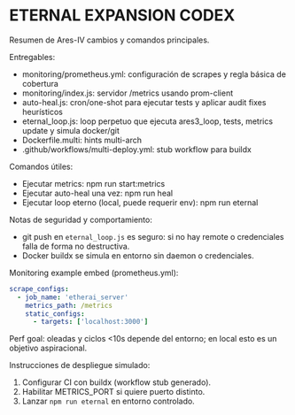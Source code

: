 # ETERNAL EXPANSION CODEX

Resumen de Ares-IV cambios y comandos principales.

Entregables:
- monitoring/prometheus.yml: configuración de scrapes y regla básica de cobertura
- monitoring/index.js: servidor /metrics usando prom-client
- auto-heal.js: cron/one-shot para ejecutar tests y aplicar audit fixes heurísticos
- eternal_loop.js: loop perpetuo que ejecuta ares3_loop, tests, metrics update y simula docker/git
- Dockerfile.multi: hints multi-arch
- .github/workflows/multi-deploy.yml: stub workflow para buildx

Comandos útiles:
- Ejecutar metrics: npm run start:metrics
- Ejecutar auto-heal una vez: npm run heal
- Ejecutar loop eterno (local, puede requerir env): npm run eternal

Notas de seguridad y comportamiento:
- git push en `eternal_loop.js` es seguro: si no hay remote o credenciales falla de forma no destructiva.
- Docker buildx se simula en entorno sin daemon o credenciales.

Monitoring example embed (prometheus.yml):

```yaml
scrape_configs:
  - job_name: 'etherai_server'
    metrics_path: /metrics
    static_configs:
      - targets: ['localhost:3000']
```

Perf goal: oleadas y ciclos <10s depende del entorno; en local esto es un objetivo aspiracional.

Instrucciones de despliegue simulado:
1) Configurar CI con buildx (workflow stub generado).
2) Habilitar METRICS_PORT si quiere puerto distinto.
3) Lanzar `npm run eternal` en entorno controlado.
